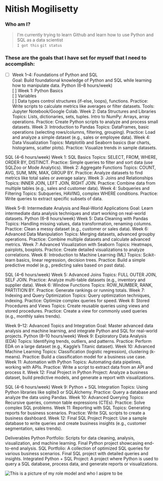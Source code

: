 # Nitish Mogilisetty
### Who am I?
> I'm currently trying to learn Github and learn how to use Python and SQL as a data scientist  
`I got this`
> `git status`  
### These are the goals that I have set for myself that I need to accomplish:
- [ ] Week 1–4: Foundations of Python and SQL  
Goal: Build foundational knowledge of Python and SQL while learning how to manipulate data.
Python (6–8 hours/week)  
[ ] Week 1: Python Basics  
[ ] Variables  
[ ] Data types control structures (if-else, loops), functions.
Practice: Write scripts to calculate metrics like averages or filter datasets.
Tools: Jupyter Notebook/Google Colab.
Week 2: Data Structures and Libraries
Topics: Lists, dictionaries, sets, tuples.
Intro to NumPy: Arrays, array operations.
Practice: Create Python scripts to analyze and process small datasets.
Week 3: Introduction to Pandas
Topics: DataFrames, basic operations (selecting rows/columns, filtering, grouping).
Practice: Load and analyze a simple dataset (e.g., sales or employee data).
Week 4: Data Visualization
Topics: Matplotlib and Seaborn basics (bar charts, histograms, scatter plots).
Practice: Visualize trends in sample datasets.

SQL (4–6 hours/week)
Week 1: SQL Basics
Topics: SELECT, FROM, WHERE, ORDER BY, DISTINCT.
Practice: Simple queries to filter and sort data (use SQLZoo or Mode Analytics).
Week 2: Aggregate Functions
Topics: COUNT, AVG, SUM, MIN, MAX, GROUP BY.
Practice: Analyze datasets to find metrics like total sales or average salary.
Week 3: Joins and Relationships
Topics: INNER JOIN, LEFT JOIN, RIGHT JOIN.
Practice: Combine data from multiple tables (e.g., sales and customer data).
Week 4: Subqueries and Filtering
Topics: Subqueries, HAVING, complex WHERE conditions.
Practice: Write queries to extract specific subsets of data.

Week 5–8: Intermediate Analysis and Real-World Applications
Goal: Learn intermediate data analysis techniques and start working on real-world datasets.
Python (6–8 hours/week)
Week 5: Data Cleaning with Pandas
Topics: Handling missing values, data transformation, renaming columns.
Practice: Clean a messy dataset (e.g., customer or sales data).
Week 6: Advanced Data Manipulation
Topics: Merging datasets, advanced groupby operations.
Practice: Combine multiple datasets and calculate advanced metrics.
Week 7: Advanced Visualization with Seaborn
Topics: Heatmaps, pairplots, boxplots.
Practice: Create detailed visualizations to analyze correlations.
Week 8: Introduction to Machine Learning (ML)
Topics: Scikit-learn basics, linear regression, decision trees.
Practice: Build a simple predictive model (e.g., predicting sales based on past data).

SQL (4–6 hours/week)
Week 5: Advanced Joins
Topics: FULL OUTER JOIN, SELF JOIN.
Practice: Analyze multi-table datasets (e.g., inventory and supplier data).
Week 6: Window Functions
Topics: ROW_NUMBER, RANK, PARTITION BY.
Practice: Generate rankings or running totals.
Week 7: Indexing and Query Optimization
Topics: Query optimization techniques, indexing.
Practice: Optimize complex queries for speed.
Week 8: Stored Procedures and Views
Topics: Create reusable queries using views and stored procedures.
Practice: Create a view for commonly used queries (e.g., monthly sales trends).

Week 9–12: Advanced Topics and Integration
Goal: Master advanced data analysis and machine learning, and integrate Python and SQL for real-world projects.
Python (8–10 hours/week)
Week 9: Exploratory Data Analysis (EDA)
Topics: Identifying trends, outliers, and patterns.
Practice: Perform EDA on a large dataset (e.g., Kaggle’s Titanic dataset).
Week 10: Advanced Machine Learning
Topics: Classification (logistic regression), clustering (k-means).
Practice: Build a classification model for a business use case.
Week 11: Automation with Python
Topics: Automating data pipelines, working with APIs.
Practice: Write a script to extract data from an API and process it.
Week 12: Final Project in Python
Project: Analyze a business dataset, build predictive models, and generate a report with visualizations.

SQL (4–6 hours/week)
Week 9: Python + SQL Integration
Topics: Using Python libraries like sqlite3 or SQLAlchemy.
Practice: Query a database and analyze the data using Pandas.
Week 10: Advanced Querying
Topics: Recursive queries, common table expressions (CTEs).
Practice: Solve complex SQL problems.
Week 11: Reporting with SQL
Topics: Generating reports for business scenarios.
Practice: Write SQL scripts to create a business dashboard.
Week 12: Final SQL Project
Project: Use a sample database to write queries and create business insights (e.g., customer segmentation, sales trends).

Deliverables
Python Portfolio:
Scripts for data cleaning, analysis, visualization, and machine learning.
Final Python project showcasing end-to-end analysis.
SQL Portfolio:
A collection of optimized SQL queries for various business scenarios.
Final SQL project with detailed queries and insights.
Integrated Python + SQL Project:
A project where Python is used to query a SQL database, process data, and generate reports or visualizations.


![This is a picture of my role model and who I asipre to be](https://static.wikia.nocookie.net/surfs-up/images/0/07/Chicken_Joe.png/revision/latest?cb=20180524174854)
